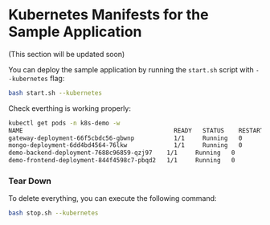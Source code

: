 # Kubernetes Manifests for the Sample Application

(This section will be updated soon)

You can deploy the sample application by running the `start.sh` script with `--kubernetes` flag:

```bash
bash start.sh --kubernetes
```

Check everthing is working properly:

```bash
kubectl get pods -n k8s-demo -w
NAME                                          READY   STATUS    RESTARTS   AGE
gateway-deployment-66f5cbdc56-gbwnp           1/1     Running   0          27s
mongo-deployment-6dd4bd4564-76lkw             1/1     Running   0          28s
demo-backend-deployment-7688c96859-qzj97    1/1     Running   0          28s
demo-frontend-deployment-844f4598c7-pbqd2   1/1     Running   0          28s
```

### Tear Down
To delete everything, you can execute the following command:

```bash
bash stop.sh --kubernetes
```

